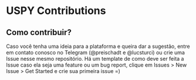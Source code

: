 # USPY Contributions

## Como contribuir?

Caso você tenha uma ideia para a plataforma e queira dar a sugestão, entre em contato conosco no Telegram (@preischadt e @lucsturci) ou crie uma Issue nesse mesmo repositório.
Há um template de como deve ser feita a Issue caso ela seja uma feature ou um bug report, clique em Issues > New Issue > Get Started e crie sua primeira issue =)
